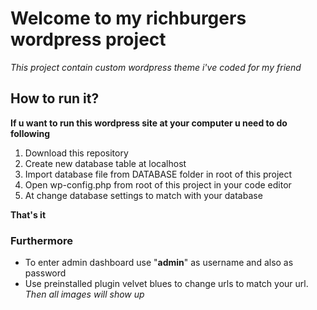 # Welcome to my richburgers wordpress project

_This project contain custom wordpress theme i've coded for my friend_

## How to run it?

**If u want to run this wordpress site at your computer u need to do following**

1. Download this repository
2. Create new database table at localhost
3. Import database file from DATABASE folder in root of this project
4. Open wp-config.php from root of this project in your code editor
5. At change database settings to match with your database

**That's it**

### Furthermore

- To enter admin dashboard use "**admin**" as username and also as password
- Use preinstalled plugin velvet blues to change urls to match your url. _Then all images will show up_
